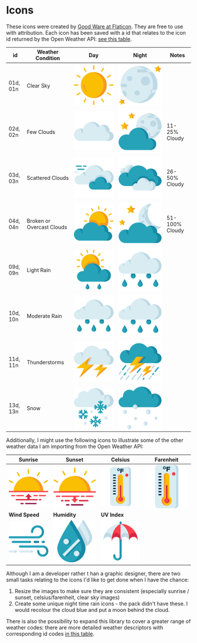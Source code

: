 # Icons
These icons were created by [Good Ware at Flaticon](https://www.flaticon.com/packs/weather-219). They are free to use with attribution. Each icon has been saved with a id that relates to the icon id returned by the Open Weather API: [see this table](https://openweathermap.org/weather-conditions).

|id |Weather Condition  |Day    |Night  |Notes  |
|---|---|---|---|---|
|01d, 01n|Clear Sky|![Clear Sky - Daytime](../icons/01d.png)|![Clear Sky - Nighttime](../icons/01n.png)|    |
|02d, 02n|Few Clouds|![Few Clouds - Daytime](../icons/02d.png)|![Few Clouds - Nighttime](../icons/02n.png)|11-25% Cloudy |
|03d, 03n|Scattered Clouds|![Scattered Clouds - Daytime](../icons/03d.png)|![Scattered Clouds - Nighttime](../icons/03n.png)|26-50% Cloudy|
|04d, 04n|Broken or Overcast Clouds|![Broken or Overcast Clouds - Daytime](../icons/04d.png)|![Broken or Overcast Clouds - Nighttime](../icons/04n.png)|51-100% Cloudy|
|09d, 09n|Light Rain|![Light Rain - Daytime](../icons/09d.png)|![Light Rain - Nighttime](../icons/09n.png)|  |
|10d, 10n|Moderate Rain|![Moderate Rain - Daytime](../icons/10d.png)|![Moderate Rain - Nighttime](../icons/10n.png)|  |
|11d, 11n|Thunderstorms|![Thunderstorms - Daytime](../icons/11d.png)|![Thunderstorms - Nighttime](../icons/11n.png)|  |
|13d, 13n|Snow|![Snow - Daytime](../icons/13d.png)|![Snow - Nighttime](../icons/13n.png)|  |

Additionally, I might use the following icons to illustrate some of the other weather data I am importing from the Open Weather API:

|Sunrise|Sunset|Celsius|Farenheit|
|---|---|---|---|
|![Sunrise](../icons/sunrise.png)|![Sunset](../icons/sunset.png) |![Celsius](../icons/farenheit.png)|![Sunrise](../icons/farenheit.png)|
|**Wind Speed**|**Humidity**|**UV Index**||
|![Wind Speed](../icons/wind.png)|![Humidity](../icons/humidity.png)|![UV Index](../icons/uv.png) | |

Although I am a developer rather t han a graphic designer, there are two small tasks relating to the icons I'd like to get done when I have the chance: 
1. Resize the images to make sure they are consistent (especially sunrise / sunset, celsius/farenheit, clear sky images)
2. Create some unique night time rain icons - the pack didn't have these. I would recolour the cloud blue and put a moon behind the cloud.

There is also the possibility to expand this library to cover a greater range of weather codes: there are more detailed weather descriptors with corresponding id codes [in this table](https://openweathermap.org/weather-conditions#Weather-Condition-Codes-2).